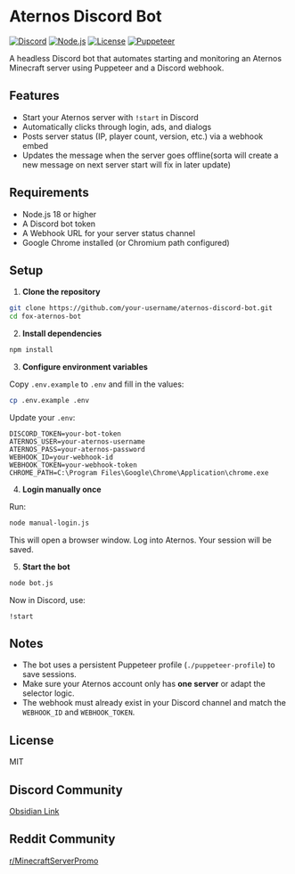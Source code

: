 
# Aternos Discord Bot

[![Discord](https://img.shields.io/badge/Discord-Bot-5865F2?logo=discord&logoColor=white)](https://discord.com)
[![Node.js](https://img.shields.io/badge/Node.js-18.x-green?logo=node.js)](https://nodejs.org/)
[![License](https://img.shields.io/badge/License-MIT-blue.svg)](LICENSE)
[![Puppeteer](https://img.shields.io/badge/Powered%20by-Puppeteer-40c4ff?logo=puppeteer&logoColor=black)](https://pptr.dev/)

A headless Discord bot that automates starting and monitoring an Aternos Minecraft server using Puppeteer and a Discord webhook.

## Features

- Start your Aternos server with `!start` in Discord
- Automatically clicks through login, ads, and dialogs
- Posts server status (IP, player count, version, etc.) via a webhook embed
- Updates the message when the server goes offline(sorta will create a new message on next server start will fix in later update)

## Requirements

- Node.js 18 or higher
- A Discord bot token
- A Webhook URL for your server status channel
- Google Chrome installed (or Chromium path configured)

## Setup

1. **Clone the repository**

```bash
git clone https://github.com/your-username/aternos-discord-bot.git
cd fox-aternos-bot
```

2. **Install dependencies**

```bash
npm install
```

3. **Configure environment variables**

Copy `.env.example` to `.env` and fill in the values:

```bash
cp .env.example .env
```

Update your `.env`:

```
DISCORD_TOKEN=your-bot-token
ATERNOS_USER=your-aternos-username
ATERNOS_PASS=your-aternos-password
WEBHOOK_ID=your-webhook-id
WEBHOOK_TOKEN=your-webhook-token
CHROME_PATH=C:\Program Files\Google\Chrome\Application\chrome.exe
```

4. **Login manually once**

Run:

```bash
node manual-login.js
```

This will open a browser window. Log into Aternos. Your session will be saved.

5. **Start the bot**

```bash
node bot.js
```

Now in Discord, use:

```
!start
```

## Notes

- The bot uses a persistent Puppeteer profile (`./puppeteer-profile`) to save sessions.
- Make sure your Aternos account only has **one server** or adapt the selector logic.
- The webhook must already exist in your Discord channel and match the `WEBHOOK_ID` and `WEBHOOK_TOKEN`.

## License

MIT

## Discord Community
[Obsidian Link](https://discord.gg/mKMm5a5CCK)

## Reddit Community
[r/MinecraftServerPromo](https://www.reddit.com/r/MinecraftServerPromo/)
